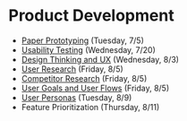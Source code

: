 # Product Development

- [Paper Prototyping](https://github.com/ga-adi-nyc/Course-Materials/tree/master/lessons/product-development/paper-prototyping) (Tuesday, 7/5)
- [Usability Testing](https://github.com/ga-adi-nyc/Course-Materials/tree/master/lessons/testing/usability-testing-lesson) (Wednesday, 7/20)
- [Design Thinking and UX](https://github.com/ga-adi-nyc/Course-Materials/tree/master/lessons/product-development/design-thinking-and-ux) (Wednesday, 8/3)
- [User Research](https://github.com/ga-adi-nyc/Course-Materials/tree/master/lessons/product-development/user-research-lesson) (Friday, 8/5)
- [Competitor Research](https://github.com/ga-adi-nyc/Course-Materials/tree/master/lessons/product-development/competitive-research-lesson) (Friday, 8/5)
- [User Goals and User Flows](https://github.com/ga-adi-nyc/Course-Materials/tree/master/lessons/product-development/user-goals-and-flows-lesson) (Friday, 8/5)
- [User Personas](https://github.com/ga-adi-nyc/Course-Materials/tree/master/lessons/product-development/user-personas-lesson) (Tuesday, 8/9)
- Feature Prioritization (Thursday, 8/11)

